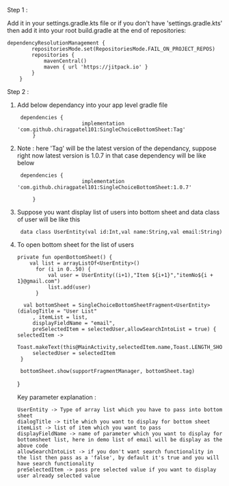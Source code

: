 Step 1 :

Add it in your settings.gradle.kts file or if you don't have 'settings.gradle.kts' then add it into your root build.gradle at the end of repositories:

	dependencyResolutionManagement {
			repositoriesMode.set(RepositoriesMode.FAIL_ON_PROJECT_REPOS)
			repositories {
				mavenCentral()
				maven { url 'https://jitpack.io' }
			}
		}

Step 2 :

1) Add below dependancy into your app level gradle file 

		dependencies {
					        implementation 'com.github.chiragpatel101:SingleChoiceBottomSheet:Tag'
			}

3) Note : here 'Tag' will be the latest version of the dependancy, suppose right now latest version is 1.0.7 in that case dependency will be like below

		dependencies {
					        implementation 'com.github.chiragpatel101:SingleChoiceBottomSheet:1.0.7'

			}

4) Suppose you want display list of users into bottom sheet and data class of user will be like this
		
        data class UserEntity(val id:Int,val name:String,val email:String)

5) To open bottom sheet for the list of users

       private fun openBottomSheet() {
           val list = arrayListOf<UserEntity>()
             for (i in 0..50) {
                 val user = UserEntity((i+1),"Item ${i+1}","itemNo${i + 1}@gmail.com")
                 list.add(user)
             }

         val bottomSheet = SingleChoiceBottomSheetFragment<UserEntity>(dialogTitle = "User List"
            , itemList = list,
            displayFieldName = "email",
            preSelectedItem = selectedUser,allowSearchIntoList = true) { selectedItem ->
            Toast.makeText(this@MainActivity,selectedItem.name,Toast.LENGTH_SHORT).show()
            selectedUser = selectedItem
        }

        bottomSheet.show(supportFragmentManager, bottomSheet.tag)

   }

   Key parameter explanation :

       UserEntity -> Type of array list which you have to pass into bottom sheet
       dialogTitle -> title which you want to display for bottom sheet
       itemList -> list of item which you want to pass 
       displayFieldName -> name of parameter which you want to display for bottomsheet list, here in demo list of email will be display as the above code
       allowSearchIntoList -> if you don't want search functionality in the list then pass as a 'false', by default it's true and you will have search functionality
       preSelectedItem -> pass pre selected value if you want to display user already selected value 


    
